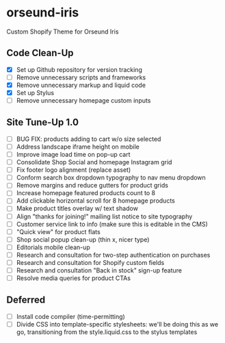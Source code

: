 # orseund-iris
Custom Shopify Theme for Orseund Iris

## Code Clean-Up

- [x] Set up Github repository for version tracking
- [ ] Remove unnecessary scripts and frameworks
- [x] Remove unnecessary markup and liquid code
- [x] Set up Stylus
- [ ] Remove unnecessary homepage custom inputs

## Site Tune-Up 1.0

- [ ] BUG FIX: products adding to cart w/o size selected
- [ ] Address landscape iframe height on mobile
- [ ] Improve image load time on pop-up cart
- [ ] Consolidate Shop Social and homepage Instagram grid
- [ ] Fix footer logo alignment (replace asset)
- [ ] Conform search box dropdown typography to nav menu dropdown
- [ ] Remove margins and reduce gutters for product grids
- [ ] Increase homepage featured products count to 8
- [ ] Add clickable horizontal scroll for 8 homepage products
- [ ] Make product titles overlay w/ text shadow
- [ ] Align "thanks for joining!" mailing list notice to site typography
- [ ] Customer service link to info (make sure this is editable in the CMS)
- [ ] "Quick view" for product flats
- [ ] Shop social popup clean-up (thin x, nicer type)
- [ ] Editorials mobile clean-up
- [ ] Research and consultation for two-step authentication on purchases
- [ ] Research and consultation for Shopify custom fields
- [ ] Research and consultation "Back in stock" sign-up feature
- [ ] Resolve media queries for product CTAs

## Deferred

- [ ] Install code compiler (time-permitting)
- [ ] Divide CSS into template-specific stylesheets: we'll be doing this as we go, transitioning from the style.liquid.css to the stylus templates